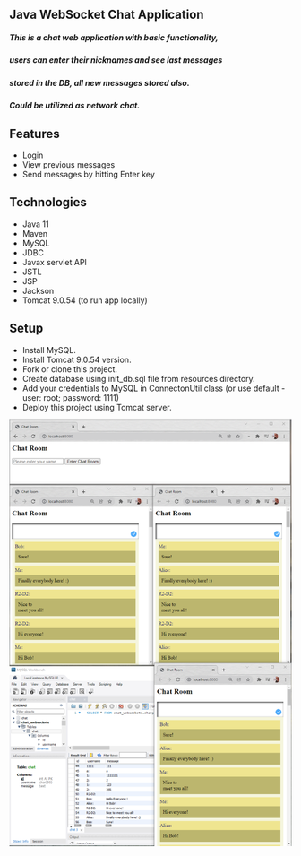 ## Java WebSocket Chat Application

##### This is a chat web application with basic functionality, 
##### users can enter their nicknames and see last messages   
##### stored in the DB, all new messages stored also.
##### Could be utilized as network chat.

## Features
- Login
- View previous messages
- Send messages by hitting Enter key

## Technologies
- Java 11
- Maven
- MySQL
- JDBC
- Javax servlet API
- JSTL
- JSP
- Jackson
- Tomcat 9.0.54 (to run app locally)

## Setup
- Install MySQL.
- Install Tomcat 9.0.54 version.
- Fork or clone this project.
- Create database using init_db.sql file from resources directory.
- Add your credentials to MySQL in ConnectonUtil class (or use default - user: root; password: 1111)
- Deploy this project using Tomcat server.

![img_1.png](img_1.png)